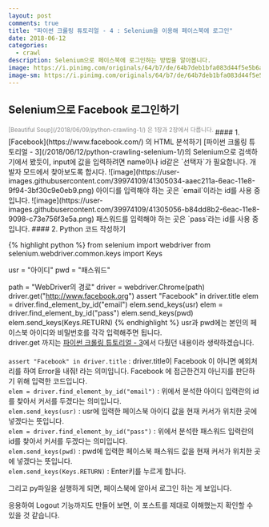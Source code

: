 ```yaml
---
layout: post
comments: true
title: "파이썬 크롤링 튜토리얼 - 4 : Selenium을 이용해 페이스북에 로그인"
date: 2018-06-12
categories:
  - crawl
description: Selenium으로 페이스북에 로그인하는 방법을 알아봅니다.
image: https://i.pinimg.com/originals/64/b7/de/64b7deb1bfa083d44f5e5b6a5b0f1859.jpg
image-sm: https://i.pinimg.com/originals/64/b7/de/64b7deb1bfa083d44f5e5b6a5b0f1859.jpg
---
```

## Selenium으로 Facebook 로그인하기
<sup style="color: #878787;">
    [Beautiful Soup](/2018/06/09/python-crawling-1/) 은 1장과 2장에서 다룹니다.
</sup>
#### 1. [Facebook](https://www.facebook.com/) 의 HTML 분석하기
[파이썬 크롤링 튜토리얼 - 3](/2018/06/12/python-crawling-selenium-1/)의 Selenium으로 검색하기에서 봤듯이, input에 값을 입력하려면 name이나 id같은 `선택자`가 필요합니다. 개발자 모드에서 찾아보도록 합시다. 
![image](https://user-images.githubusercontent.com/39974109/41305034-aaec211a-6eac-11e8-9f94-3bf30c9e0eb9.png)
아이디를 입력해야 하는 곳은 `email`이라는 id를 사용 중입니다.
![image](https://user-images.githubusercontent.com/39974109/41305056-b84dd8b2-6eac-11e8-9098-c73e756f3e5a.png)
패스워드를 입력해야 하는 곳은 `pass`라는 id를 사용 중입니다.
#### 2. Python 코드 작성하기

{% highlight python %}
from selenium import webdriver
from selenium.webdriver.common.keys import Keys

usr = "아이디"
pwd = "패스워드"

path = "WebDriver의 경로"
driver = webdriver.Chrome(path)
driver.get("http://www.facebook.org")
assert "Facebook" in driver.title
elem = driver.find_element_by_id("email")
elem.send_keys(usr)
elem = driver.find_element_by_id("pass")
elem.send_keys(pwd)
elem.send_keys(Keys.RETURN)
{% endhighlight %}
usr과 pwd에는 본인의 페이스북 아이디와 비밀번호를 각각 입력해주면 됩니다.<br>
driver.get 까지는 [파이썬 크롤링 튜토리얼 - 3](/2018/06/12/python-crawling-selenium-1/)에서 다뤘던 내용이라 생략하겠습니다.<br><br>
`assert "Facebook" in driver.title` : driver.title이 Facebook 이 아니면 예외처리를 하여 Error을 내줘! 라는 의미입니다. Facebook 에 접근한건지 아닌지를 판단하기 위해 입력한 코드입니다. <br>
`elem = driver.find_element_by_id("email")` : 위에서 분석한 아이디 입력란의 id를 찾아서 커서를 두겠다는 의미입니다.<br>
`elem.send_keys(usr)` : usr에 입력한 페이스북 아이디 값을 현재 커서가 위치한 곳에 넣겠다는 뜻입니다.<br>
`elem = driver.find_element_by_id("pass")` : 위에서 분석한 패스워드 입력란의 id를 찾아서 커서를 두겠다는 의미입니다.<br>
`elem.send_keys(pwd)` : pwd에 입력한 페이스북 패스워드 값을 현재 커서가 위치한 곳에 넣겠다는 뜻입니다.<br>
`elem.send_keys(Keys.RETURN)` : Enter키를 누르게 합니다.<br>

그리고 py파일을 실행하게 되면, 페이스북에 알아서 로그인 하는 게 보입니다.

응용하여 Logout 기능까지도 만들어 보면, 이 포스트를 제대로 이해했는지 확인할 수 있을 것 같습니다.